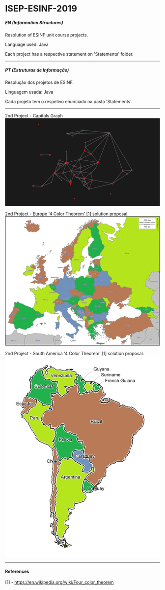 # ISEP-ESINF-2019

##### EN (Information Structures)

Resolution of ESINF unit course projects.

Language used: Java

Each project has a respective statement on 'Statements' folder.

--------------------------------
##### PT (Estruturas de Informação)
Resolução dos projetos de ESINF.

Linguagem usada: Java

Cada projeto tem o respetivo enunciado na pasta 'Statements'.

--------------------------------

2nd Project - Capitals Graph
![CapitalsGraph.png](Images/CapitalsGraph.png)


2nd Project - Europe '4 Color Theorem' [1] solution proposal.
![Europe.jpg](Images/Europe.jpg)



2nd Project - South America '4 Color Theorem' [1] solution proposal.
![SouthAmerica.jpg](Images/SouthAmerica.jpg)

----------------

#### References
[1] - https://en.wikipedia.org/wiki/Four_color_theorem